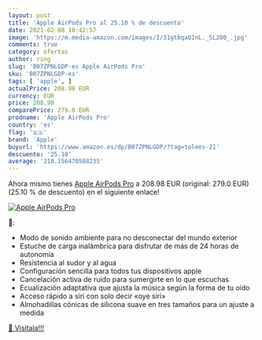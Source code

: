 ```yaml
---
layout: post
title: 'Apple AirPods Pro al 25.10 % de descuento'
date: 2021-02-08 10:42:57
image: 'https://m.media-amazon.com/images/I/31gtbqaQ1nL._SL200_.jpg'
comments: true
category: ofertas
author: ring
slug: 'B07ZPNLGDP-es Apple AirPods Pro'
sku: 'B07ZPNLGDP-es'
tags: [ 'apple', ]
actualPrice: 208.98 EUR
currency: EUR
price: 208.98
comparePrice: 279.0 EUR
prodname: 'Apple AirPods Pro'
country: 'es'
flag: '🇪🇸'
brand: 'Apple'
buyurl: 'https://www.amazon.es/dp/B07ZPNLGDP/?tag=tolees-21'
descuento: '25.10'
average: '218.156470588235'
---
```


Ahora mismo tienes [Apple AirPods Pro](https://www.amazon.es/dp/B07ZPNLGDP/?tag=tolees-21) a 208.98 EUR (original: 279.0 EUR) (25.10 %  de descuento) en el siguiente enlace!

[![Apple AirPods Pro](https://m.media-amazon.com/images/I/31gtbqaQ1nL._SL200_.jpg)](https://www.amazon.es/dp/B07ZPNLGDP/?tag=tolees-21)

🔎:

- Modo de sonido ambiente para no desconectar del mundo exterior
- Estuche de carga inalámbrica para disfrutar de más de 24 horas de autonomía
- Resistencia al sudor y al agua
- Configuración sencilla para todos tus dispositivos apple
- Cancelación activa de ruido para sumergirte en lo que escuchas
- Ecualización adaptativa que ajusta la música según la forma de tu oído
- Acceso rápido a siri con solo decir «oye siri»
- Almohadillas cónicas de silicona suave en tres tamaños para un ajuste a medida

[🛒 Visítala!!!](https://www.amazon.es/dp/B07ZPNLGDP/?tag=tolees-21)
